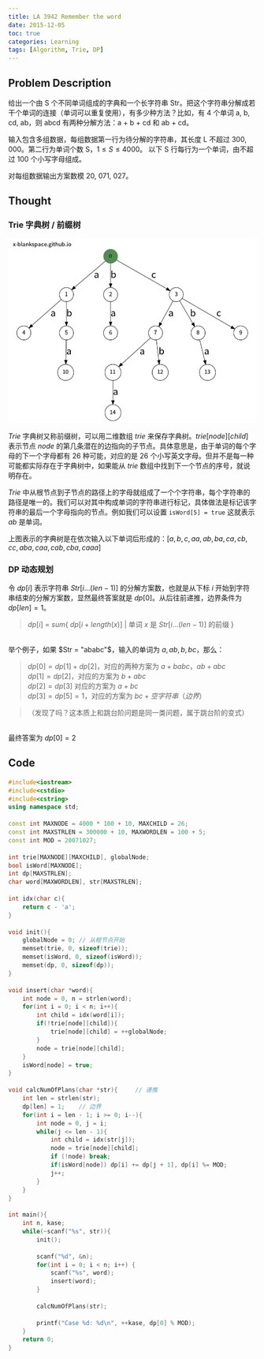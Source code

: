 ```yaml
---
title: LA 3942 Remember the word
date: 2015-12-05 
toc: true
categories: Learning
tags: [Algorithm, Trie, DP]
---
```

## Problem Description
给出一个由 S 个不同单词组成的字典和一个长字符串 Str。把这个字符串分解成若干个单词的连接（单词可以重复使用），有多少种方法？比如，有 4 个单词 a, b, cd, ab，则 abcd 有两种分解方法：a + b + cd 和 ab + cd。

输入包含多组数据，每组数据第一行为待分解的字符串，其长度 L 不超过 300, 000。第二行为单词个数 S，$1\leq S\leq4000$。 以下 S 行每行为一个单词，由不超过 100 个小写字母组成。

对每组数据输出方案数模 20, 071, 027。

<!--more-->
## Thought

### Trie 字典树 / 前缀树

![Trie png](/assets/Trie.png)

$Trie$ 字典树又称前缀树，可以用二维数组 $trie$ 来保存字典树。$trie[node][child]$ 表示节点 $node$ 的第几条潜在的边指向的子节点。具体意思是，由于单词的每个字母的下一个字母都有 26 种可能，对应的是 26 个小写英文字母。但并不是每一种可能都实际存在于字典树中，如果能从 $trie$ 数组中找到下一个节点的序号，就说明存在。

$Trie$ 中从根节点到子节点的路径上的字母就组成了一个个字符串，每个字符串的路径是唯一的。我们可以对其中构成单词的字符串进行标记，具体做法是标记该字符串的最后一个字母指向的节点。例如我们可以设置 `isWord[5] = true` 这就表示 $ab$ 是单词。

上图表示的字典树是在依次输入以下单词后形成的：$[ a, b, c, aa, ab, ba, ca, cb, cc, aba, caa, cab, cba, caaa ]$

### DP 动态规划

令 $dp[i]$ 表示字符串 $Str[i…(len-1)]$ 的分解方案数，也就是从下标 $i$ 开始到字符串结束的分解方案数，显然最终答案就是 $dp[0]$。从后往前递推，边界条件为 $dp[len] = 1$。

> $dp[i]$ = $sum${ $dp[i + length(x)]$ | 单词 $x$ 是 $Str[i…(len-1)]$ 的前缀 }

<br />举个例子，如果 $Str = "ababc"$，输入的单词为 $a, ab, b, bc$，那么：

> $dp[0] = dp[1] + dp[2]$，对应的两种方案为 $a + babc$，$ab + abc$<br />$dp[1] = dp[2]$，对应的方案为 $b + abc$<br />$dp[2] = dp[3]$ 对应的方案为 $a + bc$<br />$dp[3] = dp[5] = 1$，对应的方案为 $bc + 空字符串（边界）$

> （发现了吗？这本质上和跳台阶问题是同一类问题，属于跳台阶的变式）

<br />最终答案为 $dp[0] = 2$

## Code
``` CPP
#include<iostream>
#include<cstdio>
#include<cstring>
using namespace std;

const int MAXNODE = 4000 * 100 + 10, MAXCHILD = 26;
const int MAXSTRLEN = 300000 + 10, MAXWORDLEN = 100 + 5;
const int MOD = 20071027;

int trie[MAXNODE][MAXCHILD], globalNode;
bool isWord[MAXNODE];
int dp[MAXSTRLEN];
char word[MAXWORDLEN], str[MAXSTRLEN];

int idx(char c){
	return c - 'a';
}

void init(){
	globalNode = 0;	// 从根节点开始
	memset(trie, 0, sizeof(trie));
	memset(isWord, 0, sizeof(isWord));
	memset(dp, 0, sizeof(dp));
}

void insert(char *word){
	int node = 0, n = strlen(word);
	for(int i = 0; i < n; i++){
		int child = idx(word[i]);
		if(!trie[node][child]){
			trie[node][child] = ++globalNode;
		}
		node = trie[node][child];
	}
	isWord[node] = true;
}

void calcNumOfPlans(char *str){		// 递推
	int len = strlen(str);
	dp[len] = 1;	// 边界
	for(int i = len - 1; i >= 0; i--){
		int node = 0, j = i;
		while(j <= len - 1){
			int child = idx(str[j]);
			node = trie[node][child];
			if (!node) break;
			if(isWord[node]) dp[i] += dp[j + 1], dp[i] %= MOD;
			j++;
		}
	}
}

int main(){
	int n, kase;
	while(~scanf("%s", str)){
		init();

		scanf("%d", &n);
		for(int i = 0; i < n; i++) {
			scanf("%s", word);
			insert(word);
		}

		calcNumOfPlans(str);

		printf("Case %d: %d\n", ++kase, dp[0] % MOD);
	}
	return 0;
}
```

